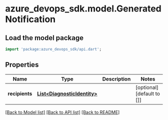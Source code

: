 # azure_devops_sdk.model.GeneratedNotification

## Load the model package
```dart
import 'package:azure_devops_sdk/api.dart';
```

## Properties
Name | Type | Description | Notes
------------ | ------------- | ------------- | -------------
**recipients** | [**List&lt;DiagnosticIdentity&gt;**](DiagnosticIdentity.md) |  | [optional] [default to []]

[[Back to Model list]](../README.md#documentation-for-models) [[Back to API list]](../README.md#documentation-for-api-endpoints) [[Back to README]](../README.md)


